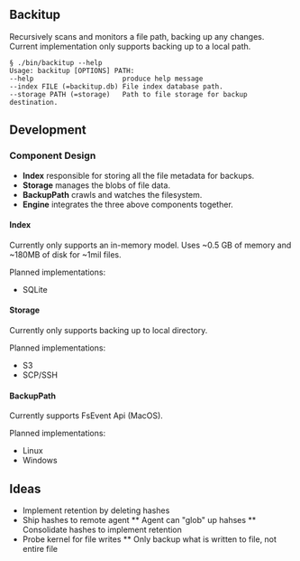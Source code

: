 ## Backitup

Recursively scans and monitors a file path, backing up any changes. Current implementation only supports backing up to a local path.

```
§ ./bin/backitup --help
Usage: backitup [OPTIONS] PATH:
--help                      produce help message
--index FILE (=backitup.db) File index database path.
--storage PATH (=storage)   Path to file storage for backup destination.
```

## Development

### Component Design

* **Index** responsible for storing all the file metadata for backups.
* **Storage** manages the blobs of file data.
* **BackupPath** crawls and watches the filesystem.
* **Engine** integrates the three above components together.

#### Index

Currently only supports an in-memory model. Uses ~0.5 GB of memory and ~180MB of disk for ~1mil files.

Planned implementations:
* SQLite

#### Storage

Currently only supports backing up to local directory.

Planned implementations:
* S3
* SCP/SSH

#### BackupPath

Currently supports FsEvent Api (MacOS).

Planned implementations:
* Linux
* Windows

## Ideas

* Implement retention by deleting hashes
* Ship hashes to remote agent
** Agent can "glob" up hahses
** Consolidate hashes to implement retention
* Probe kernel for file writes
** Only backup what is written to file, not entire file
